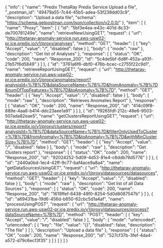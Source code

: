 {
  "info": {
    "name": "Predix ThetaRay Predix Service Upload a file",
    "_postman_id": "49479a55-7c44-45b5-adea-53f238dd03c9",
    "description": "Upload a data file",
    "schema": "https://schema.getpostman.com/json/collection/v2.0.0/"
  },
  "item": [
    {
      "name": "Proxy",
      "item": [
        {
          "id": "5bf3e4ea-e43c-401d-8c33-de700781249e",
          "name": "retrieveNewUsingGET",
          "request": {
            "url": "http://thetaray-anomaly-service.run.aws-usw02-pr.ice.predix.io/v1/proxy/analyses",
            "method": "GET",
            "header": [
              {
                "key": "Accept",
                "value": "*/*",
                "disabled": false
              }
            ],
            "body": {
              "mode": "raw"
            },
            "description": "Get list of Analyses"
          },
          "response": [
            {
              "status": "OK",
              "code": 200,
              "name": "Response_200",
              "id": "5c4de5bf-6d8f-452a-a93f-21b57f6d5849"
            }
          ]
        },
        {
          "id": "3761a6f6-dbf0-476b-bcec-c2755f22c9d1",
          "name": "retrieveReportUsingGET",
          "request": {
            "url": "http://thetaray-anomaly-service.run.aws-usw02-pr.ice.predix.io/v1/proxy/anomalies/report?analysisId=%7B%7D&dataSourceName=%7B%7D&fromAnomaly=%7B%7D&numOfTopFeatures=%7B%7D&toAnomaly=%7B%7D",
            "method": "GET",
            "header": [
              {
                "key": "Accept",
                "value": "*/*",
                "disabled": false
              }
            ],
            "body": {
              "mode": "raw"
            },
            "description": "Retrieves Anomalies Report"
          },
          "response": [
            {
              "status": "OK",
              "code": 200,
              "name": "Response_200",
              "id": "414c09f8-889e-4aa8-b414-ddc23aee1a91"
            }
          ]
        },
        {
          "id": "f9265fdf-212c-48e6-9503-507ada82eae5",
          "name": "getClustersReportUsingGET",
          "request": {
            "url": "http://thetaray-anomaly-service.run.aws-usw02-pr.ice.predix.io/v1/proxy/clusters/report?analysisId=%7B%7D&dataSourceName=%7B%7D&filterOnlyUsedToCluster=%7B%7D&fromAnomaly=%7B%7D&toAnomaly=%7B%7D&withMinClusterSize=%7B%7D",
            "method": "GET",
            "header": [
              {
                "key": "Accept",
                "value": "*/*",
                "disabled": false
              }
            ],
            "body": {
              "mode": "raw"
            },
            "description": "Get Clusters report"
          },
          "response": [
            {
              "status": "OK",
              "code": 200,
              "name": "Response_200",
              "id": "92024252-5d09-4d53-81e4-c6ddb79d5776"
            }
          ]
        },
        {
          "id": "2440a0bd-1ec4-42ff-9c77-baf4ace9a8a4",
          "name": "getDataSourcesUsingGET",
          "request": {
            "url": "http://thetaray-anomaly-service.run.aws-usw02-pr.ice.predix.io/v1/proxy/datasources/datasources",
            "method": "GET",
            "header": [
              {
                "key": "Accept",
                "value": "*/*",
                "disabled": false
              }
            ],
            "body": {
              "mode": "raw"
            },
            "description": "Get list of all Data Sources"
          },
          "response": [
            {
              "status": "OK",
              "code": 200,
              "name": "Response_200",
              "id": "1619ffef-6438-48f0-8254-5d0d8087547b"
            }
          ]
        },
        {
          "id": "a69431ba-19d6-456d-b650-62cbc5d1a4af",
          "name": "processUsingPOST",
          "request": {
            "url": "http://thetaray-anomaly-service.run.aws-usw02-pr.ice.predix.io/v1/proxy/datasources/process?dataSourceName=%7B%7D",
            "method": "POST",
            "header": [
              {
                "key": "Accept",
                "value": "*/*",
                "disabled": false
              }
            ],
            "body": {
              "mode": "urlencoded",
              "urlencoded": [
                {
                  "key": "file",
                  "value": "{}",
                  "disabled": false,
                  "description": "The file"
                }
              ]
            },
            "description": "Upload a data file"
          },
          "response": [
            {
              "status": "OK",
              "code": 200,
              "name": "Response_200",
              "id": "527cf37b-3fef-4da4-a572-d79c6ec13f35"
            }
          ]
        }
      ]
    }
  ]
}